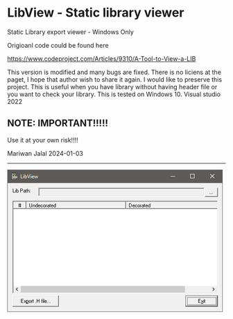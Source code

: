 # LibView  - Static library viewer
Static Library export viewer - Windows Only

Origioanl code could be found here 

https://www.codeproject.com/Articles/9310/A-Tool-to-View-a-LIB


This version is modified and many bugs are fixed. There is no liciens at the paget, I hope that author wish to share it again.
I would like to preserve this project. This is useful when you have library without having header file or you want to check your library. 
This is tested on Windows 10. 
Visual studio 2022

## NOTE: IMPORTANT!!!!!
Use it at your own risk!!!!



Mariwan Jalal 2024-01-03




-------------------------------------------------
![Screenshot](screenshot.png)

